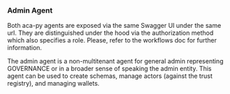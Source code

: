 ### Admin Agent

Both aca-py agents are exposed via the same Swagger UI under the same url. They are distinguished under the hood via the authorization method which also specifies a role. Please, refer to the workflows doc for further information.

The admin agent is a non-multitenant agent for general admin representing GOVERNANCE or in a broader sense of speaking the admin entity. This agent can be used to create schemas, manage actors (against the trust registry), and managing wallets.

